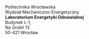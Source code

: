 Politechnika Wrocławska\
Wydział Mechaniczno-Energetyczny\
**Laboratorium Energetyki Odnawialnej**\
Budynek L-1,\
Na Grobli 13\
50-421 Wrocław
<!-- TODO: Czy to jest prawidłowy kod pocztowy -->
